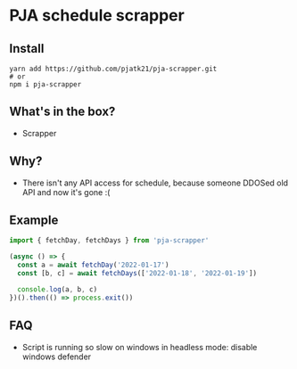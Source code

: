 # PJA schedule scrapper

## Install
```shell
yarn add https://github.com/pjatk21/pja-scrapper.git
# or
npm i pja-scrapper
```

## What's in the box?
 - Scrapper

## Why?
 - There isn't any API access for schedule, because someone DDOSed old API and now it's gone :(

## Example

```ts
import { fetchDay, fetchDays } from 'pja-scrapper'

(async () => {
  const a = await fetchDay('2022-01-17')
  const [b, c] = await fetchDays(['2022-01-18', '2022-01-19'])

  console.log(a, b, c)
})().then(() => process.exit())
```

## FAQ
 - Script is running so slow on windows in headless mode: disable windows defender
